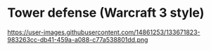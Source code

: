 # Tower defense (Warcraft 3 style)

https://user-images.githubusercontent.com/14861253/133671823-983263cc-db41-459a-a088-c77a538801dd.png

